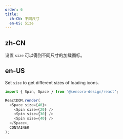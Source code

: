 ```yaml
---
order: 6
title:
  zh-CN: 不同尺寸
  en-US: Size
---
```


## zh-CN

设置 `size` 可以得到不同尺寸的加载图标。

## en-US

Set `size` to get different sizes of loading icons.

```js
import { Spin, Space } from '@sensoro-design/react';

ReactDOM.render(
  <Space size={40}>
    <Spin size={20} />
    <Spin size={30} />
    <Spin size={40} />
  </Space>,
  CONTAINER
);
```
